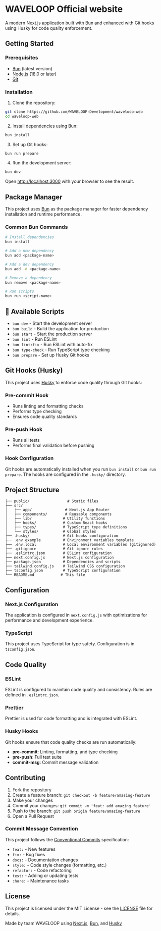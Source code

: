 # WAVELOOP Official website

A modern Next.js application built with Bun and enhanced with Git hooks using Husky for code quality enforcement.

## Getting Started

### Prerequisites

- [Bun](https://bun.sh/) (latest version)
- [Node.js](https://nodejs.org/) (18.0 or later)
- [Git](https://git-scm.com/)

### Installation

1. Clone the repository:
```bash
git clone https://github.com/WAVELOOP-Development/waveloop-web
cd waveloop-web
```

2. Install dependencies using Bun:
```bash
bun install
```

3. Set up Git hooks:
```bash
bun run prepare
```

4. Run the development server:
```bash
bun dev
```

Open [http://localhost:3000](http://localhost:3000) with your browser to see the result.

## Package Manager

This project uses [Bun](https://bun.sh/) as the package manager for faster dependency installation and runtime performance.

### Common Bun Commands

```bash
# Install dependencies
bun install

# Add a new dependency
bun add <package-name>

# Add a dev dependency
bun add -d <package-name>

# Remove a dependency
bun remove <package-name>

# Run scripts
bun run <script-name>
```

## 🔧 Available Scripts

- `bun dev` - Start the development server
- `bun build` - Build the application for production
- `bun start` - Start the production server
- `bun lint` - Run ESLint
- `bun lint:fix` - Run ESLint with auto-fix
- `bun type-check` - Run TypeScript type checking
- `bun prepare` - Set up Husky Git hooks

## Git Hooks (Husky)

This project uses [Husky](https://typicode.github.io/husky/) to enforce code quality through Git hooks:

### Pre-commit Hook
- Runs linting and formatting checks
- Performs type checking
- Ensures code quality standards

### Pre-push Hook
- Runs all tests
- Performs final validation before pushing

### Hook Configuration

Git hooks are automatically installed when you run `bun install` or `bun run prepare`. The hooks are configured in the `.husky/` directory.

## Project Structure

```
├── public/                 # Static files
├── src/
│   ├── app/               # Next.js App Router
│   ├── components/        # Reusable components
│   ├── lib/              # Utility functions
│   ├── hooks/            # Custom React hooks
│   ├── types/            # TypeScript type definitions
│   └── styles/           # Global styles
├── .husky/               # Git hooks configuration
├── .env.example          # Environment variables template
├── .env.local            # Local environment variables (gitignored)
├── .gitignore            # Git ignore rules
├── .eslintrc.json        # ESLint configuration
├── next.config.js        # Next.js configuration
├── package.json          # Dependencies and scripts
├── tailwind.config.js    # Tailwind CSS configuration
├── tsconfig.json         # TypeScript configuration
└── README.md            # This file
```

## Configuration

### Next.js Configuration

The application is configured in `next.config.js` with optimizations for performance and development experience.

### TypeScript

This project uses TypeScript for type safety. Configuration is in `tsconfig.json`.

## Code Quality

### ESLint
ESLint is configured to maintain code quality and consistency. Rules are defined in `.eslintrc.json`.

### Prettier
Prettier is used for code formatting and is integrated with ESLint.

### Husky Hooks
Git hooks ensure that code quality checks are run automatically:

- **pre-commit**: Linting, formatting, and type checking
- **pre-push**: Full test suite
- **commit-msg**: Commit message validation


## Contributing

1. Fork the repository
2. Create a feature branch: `git checkout -b feature/amazing-feature`
3. Make your changes
4. Commit your changes: `git commit -m 'feat: add amazing feature'`
5. Push to the branch: `git push origin feature/amazing-feature`
6. Open a Pull Request

### Commit Message Convention

This project follows the [Conventional Commits](https://www.conventionalcommits.org/) specification:

- `feat:` - New features
- `fix:` - Bug fixes
- `docs:` - Documentation changes
- `style:` - Code style changes (formatting, etc.)
- `refactor:` - Code refactoring
- `test:` - Adding or updating tests
- `chore:` - Maintenance tasks

## License

This project is licensed under the MIT License - see the [LICENSE](LICENSE) file for details.


Made by team WAVELOOP using [Next.js](https://nextjs.org/), [Bun](https://bun.sh/), and [Husky](https://typicode.github.io/husky/)
